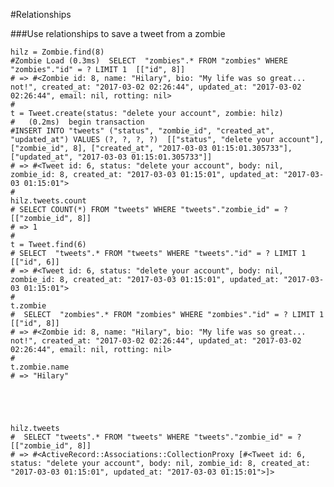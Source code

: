#Relationships

###Use relationships to save a tweet from a zombie

    hilz = Zombie.find(8)
    #Zombie Load (0.3ms)  SELECT  "zombies".* FROM "zombies" WHERE "zombies"."id" = ? LIMIT 1  [["id", 8]]
    # => #<Zombie id: 8, name: "Hilary", bio: "My life was so great... not!", created_at: "2017-03-02 02:26:44", updated_at: "2017-03-02 02:26:44", email: nil, rotting: nil> 
    #
    t = Tweet.create(status: "delete your account", zombie: hilz)                                                                  
    #   (0.2ms)  begin transaction
    #INSERT INTO "tweets" ("status", "zombie_id", "created_at", "updated_at") VALUES (?, ?, ?, ?)  [["status", "delete your account"], ["zombie_id", 8], ["created_at", "2017-03-03 01:15:01.305733"], ["updated_at", "2017-03-03 01:15:01.305733"]]
    # => #<Tweet id: 6, status: "delete your account", body: nil, zombie_id: 8, created_at: "2017-03-03 01:15:01", updated_at: "2017-03-03 01:15:01">
    #
    hilz.tweets.count
    # SELECT COUNT(*) FROM "tweets" WHERE "tweets"."zombie_id" = ?  [["zombie_id", 8]]
    # => 1 
    #
    t = Tweet.find(6)
    # SELECT  "tweets".* FROM "tweets" WHERE "tweets"."id" = ? LIMIT 1  [["id", 6]]
    # => #<Tweet id: 6, status: "delete your account", body: nil, zombie_id: 8, created_at: "2017-03-03 01:15:01", updated_at: "2017-03-03 01:15:01"> 
    #
    t.zombie
    #  SELECT  "zombies".* FROM "zombies" WHERE "zombies"."id" = ? LIMIT 1  [["id", 8]]
    # => #<Zombie id: 8, name: "Hilary", bio: "My life was so great... not!", created_at: "2017-03-02 02:26:44", updated_at: "2017-03-02 02:26:44", email: nil, rotting: nil> 
    #
    t.zombie.name
    # => "Hilary" 
    

    
    
 
    hilz.tweets
    #  SELECT "tweets".* FROM "tweets" WHERE "tweets"."zombie_id" = ?  [["zombie_id", 8]]
    # => #<ActiveRecord::Associations::CollectionProxy [#<Tweet id: 6, status: "delete your account", body: nil, zombie_id: 8, created_at: "2017-03-03 01:15:01", updated_at: "2017-03-03 01:15:01">]> 


